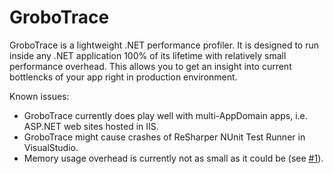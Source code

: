# GroboTrace
GroboTrace is a lightweight .NET performance profiler. It is designed to run inside any .NET application 100% of its lifetime with relatively small performance overhead. This allows you to get an insight into current bottlencks of your app right in production environment.

Known issues:
* GroboTrace currently does play well with multi-AppDomain apps, i.e. ASP.NET web sites hosted in IIS.
* GroboTrace might cause crashes of ReSharper NUnit Test Runner in VisualStudio.
* Memory usage overhead is currently not as small as it could be (see [#1](../../issues/1)).
